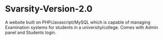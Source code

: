 # Svarsity-Version-2.0
A website built on PHP/Javascript/MySQL which is capable of managing Examination systems for students in a university/college. Comes with Admin panel and Students login.
